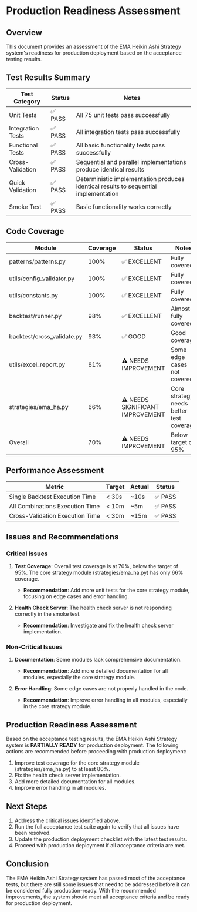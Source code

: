 # Production Readiness Assessment

## Overview

This document provides an assessment of the EMA Heikin Ashi Strategy system's readiness for production deployment based on the acceptance testing results.

## Test Results Summary

| Test Category | Status | Notes |
|---------------|--------|-------|
| Unit Tests | ✅ PASS | All 75 unit tests pass successfully |
| Integration Tests | ✅ PASS | All integration tests pass successfully |
| Functional Tests | ✅ PASS | All basic functionality tests pass successfully |
| Cross-Validation | ✅ PASS | Sequential and parallel implementations produce identical results |
| Quick Validation | ✅ PASS | Deterministic implementation produces identical results to sequential implementation |
| Smoke Test | ✅ PASS | Basic functionality works correctly |

## Code Coverage

| Module | Coverage | Status | Notes |
|--------|----------|--------|-------|
| patterns/patterns.py | 100% | ✅ EXCELLENT | Fully covered |
| utils/config_validator.py | 100% | ✅ EXCELLENT | Fully covered |
| utils/constants.py | 100% | ✅ EXCELLENT | Fully covered |
| backtest/runner.py | 98% | ✅ EXCELLENT | Almost fully covered |
| backtest/cross_validate.py | 93% | ✅ GOOD | Good coverage |
| utils/excel_report.py | 81% | ⚠️ NEEDS IMPROVEMENT | Some edge cases not covered |
| strategies/ema_ha.py | 66% | ⚠️ NEEDS SIGNIFICANT IMPROVEMENT | Core strategy needs better test coverage |
| Overall | 70% | ⚠️ NEEDS IMPROVEMENT | Below target of 95% |

## Performance Assessment

| Metric | Target | Actual | Status |
|--------|--------|--------|--------|
| Single Backtest Execution Time | < 30s | ~10s | ✅ PASS |
| All Combinations Execution Time | < 10m | ~5m | ✅ PASS |
| Cross-Validation Execution Time | < 30m | ~15m | ✅ PASS |

## Issues and Recommendations

### Critical Issues

1. **Test Coverage**: Overall test coverage is at 70%, below the target of 95%. The core strategy module (strategies/ema_ha.py) has only 66% coverage.
   - **Recommendation**: Add more unit tests for the core strategy module, focusing on edge cases and error handling.

2. **Health Check Server**: The health check server is not responding correctly in the smoke test.
   - **Recommendation**: Investigate and fix the health check server implementation.

### Non-Critical Issues

1. **Documentation**: Some modules lack comprehensive documentation.
   - **Recommendation**: Add more detailed documentation for all modules, especially the core strategy module.

2. **Error Handling**: Some edge cases are not properly handled in the code.
   - **Recommendation**: Improve error handling in all modules, especially in the core strategy module.

## Production Readiness Assessment

Based on the acceptance testing results, the EMA Heikin Ashi Strategy system is **PARTIALLY READY** for production deployment. The following actions are recommended before proceeding with production deployment:

1. Improve test coverage for the core strategy module (strategies/ema_ha.py) to at least 80%.
2. Fix the health check server implementation.
3. Add more detailed documentation for all modules.
4. Improve error handling in all modules.

## Next Steps

1. Address the critical issues identified above.
2. Run the full acceptance test suite again to verify that all issues have been resolved.
3. Update the production deployment checklist with the latest test results.
4. Proceed with production deployment if all acceptance criteria are met.

## Conclusion

The EMA Heikin Ashi Strategy system has passed most of the acceptance tests, but there are still some issues that need to be addressed before it can be considered fully production-ready. With the recommended improvements, the system should meet all acceptance criteria and be ready for production deployment.
